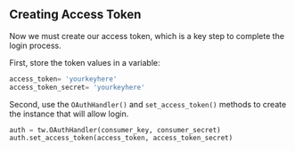 <!--title={Creating Access Token}-->

## Creating Access Token

Now we must create our access token, which is a key step to complete the login process.

First, store the token values in a variable:

``` python
access_token= 'yourkeyhere'
access_token_secret= 'yourkeyhere'
```

Second, use the `OAuthHandler()` and `set_access_token()` methods to create the instance that will allow login.

``` python
auth = tw.OAuthHandler(consumer_key, consumer_secret)
auth.set_access_token(access_token, access_token_secret)
```

